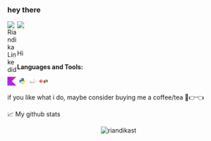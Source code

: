 ### hey there 

<a href="https://www.linkedin.com/in/riandikast/">
  <img align="left" alt="Riandika Linkedid" width="22px" src="https://raw.githubusercontent.com/peterthehan/peterthehan/master/assets/linkedin.svg" />
</a>

![](https://visitor-badge.glitch.me/badge?page_id=riandikast.riandikast)

<br />

Hi



  


**Languages and Tools:**  

<code><img height="20" src="https://raw.githubusercontent.com/github/explore/80688e429a7d4ef2fca1e82350fe8e3517d3494d/topics/kotlin/kotlin.png"></code>
<code><img height="20" src="https://raw.githubusercontent.com/github/explore/80688e429a7d4ef2fca1e82350fe8e3517d3494d/topics/python/python.png"></code>
<code><img height="20" src="https://raw.githubusercontent.com/github/explore/80688e429a7d4ef2fca1e82350fe8e3517d3494d/topics/mysql/mysql.png"></code>
<code><img height="20" src="https://raw.githubusercontent.com/github/explore/80688e429a7d4ef2fca1e82350fe8e3517d3494d/topics/git/git.png"></code>



if you like what i do, maybe consider buying me a coffee/tea 🥺👉👈



📈 My github stats

<p align="center"> <img src="https://github-readme-stats.vercel.app/api?username=riandikast&show_icons=true&theme=gotham" alt="riandikast" />





